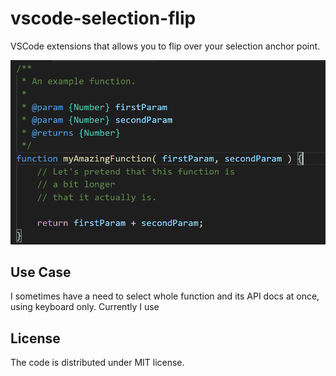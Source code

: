 # vscode-selection-flip

VSCode extensions that allows you to flip over your selection anchor point.

![Example usage of vscode-selection-flip extension](assets/vscode-selection-flip.gif)

## Use Case

I sometimes have a need to select whole function and its API docs at once, using keyboard only. Currently I use

## License

The code is distributed under MIT license.